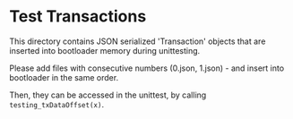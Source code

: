 # Test Transactions

This directory contains JSON serialized 'Transaction' objects that are inserted into bootloader memory during
unittesting.

Please add files with consecutive numbers (0.json, 1.json) - and insert into bootloader in the same order.

Then, they can be accessed in the unittest, by calling `testing_txDataOffset(x)`.
